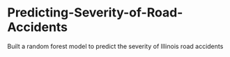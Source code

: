 # Predicting-Severity-of-Road-Accidents
Built a random forest model to predict the severity of Illinois road accidents
